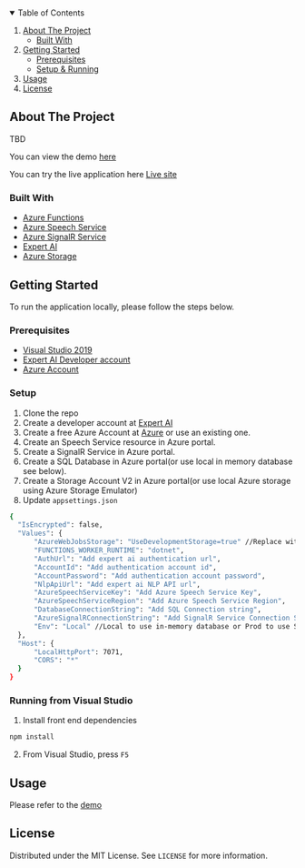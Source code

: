 <!--
*** Thanks for checking out the Best-README-Template. If you have a suggestion
*** that would make this better, please fork the repo and create a pull request
*** or simply open an issue with the tag "enhancement".
*** Thanks again! Now go create something AMAZING! :D
-->



<!-- PROJECT SHIELDS -->
<!--
*** I'm using markdown "reference style" links for readability.
*** Reference links are enclosed in brackets [ ] instead of parentheses ( ).
*** See the bottom of this document for the declaration of the reference variables
*** for contributors-url, forks-url, etc. This is an optional, concise syntax you may use.
*** https://www.markdownguide.org/basic-syntax/#reference-style-links
-->

<!-- PROJECT LOGO -->
<br />
<p align="center">
<!-- TABLE OF CONTENTS -->
<details open="open">
  <summary>Table of Contents</summary>
  <ol>
    <li>
      <a href="#about-the-project">About The Project</a>
      <ul>
        <li><a href="#built-with">Built With</a></li>
      </ul>
    </li>
    <li>
      <a href="#getting-started">Getting Started</a>
      <ul>
        <li><a href="#prerequisites">Prerequisites</a></li>
      </ul>
      <ul>
        <li><a href="#setup">Setup & Running</a></li>
      </ul>
    </li>
    <li><a href="#usage">Usage</a></li>
    <li><a href="#license">License</a></li>
  </ol>
</details>



<!-- ABOUT THE PROJECT -->
## About The Project
TBD 

You can view the demo [here](TBD)

You can try the live application here [Live site](TBD)

### Built With
* [Azure Functions](https://azure.microsoft.com/services/functions/)
* [Azure Speech Service](https://azure.microsoft.com/services/cognitive-services/speech-services/)
* [Azure SignalR Service](https://azure.microsoft.com/services/signalr-service/)
* [Expert AI](https://www.expert.ai/)
* [Azure Storage](https://docs.microsoft.com/azure/storage/)



<!-- GETTING STARTED -->
## Getting Started

To run the application locally, please follow the steps below.

### Prerequisites

* [Visual Studio 2019](https://visualstudio.microsoft.com/)
* [Expert AI Developer account](https://developer.expert.ai/)
* [Azure Account](https://azure.microsoft.com/)


### Setup

1. Clone the repo 
2. Create a developer account at [Expert AI](https://developer.expert.ai/)
3. Create a free Azure Account at [Azure](https://azure.microsoft.com/) or use an existing one. 
4. Create an Speech Service resource in Azure portal.
5. Create a SignalR Service in Azure portal.
6. Create a SQL Database in Azure portal(or use local in memory database see below).
7. Create a Storage Account V2 in Azure portal(or use local Azure storage using Azure Storage Emulator) 
8. Update `appsettings.json`
  ```sh
  {
    "IsEncrypted": false,
    "Values": {
        "AzureWebJobsStorage": "UseDevelopmentStorage=true" //Replace with Storage account connection string or keep to use emulator,
        "FUNCTIONS_WORKER_RUNTIME": "dotnet",
        "AuthUrl": "Add expert ai authentication url",
        "AccountId": "Add authentication account id",
        "AccountPassword": "Add authentication account password",
        "NlpApiUrl": "Add expert ai NLP API url",
        "AzureSpeechServiceKey": "Add Azure Speech Service Key",
        "AzureSpeechServiceRegion": "Add Azure Speech Service Region",
        "DatabaseConnectionString": "Add SQL Connection string",
        "AzureSignalRConnectionString": "Add SignalR Service Connection String",
        "Env": "Local" //Local to use in-memory database or Prod to use SQL Db
    },
    "Host": {
        "LocalHttpPort": 7071,
        "CORS": "*"
    }
}

```

### Running from Visual Studio

1. Install front end dependencies 
```sh
npm install
```

2. From Visual Studio, press `F5`
 
<!-- USAGE EXAMPLES -->
## Usage

Please refer to the [demo](https://youtu.be/k9EI3Qo8fvU)

<!-- LICENSE -->
## License

Distributed under the MIT License. See `LICENSE` for more information.


